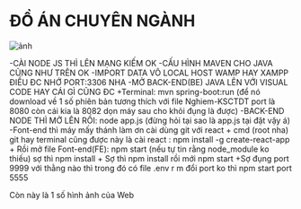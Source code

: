 # ĐỒ ÁN CHUYÊN NGÀNH
![ảnh](https://user-images.githubusercontent.com/72342095/121805742-a1f00100-cc76-11eb-8b7e-8e4ba7d7c4ac.png)

-CÀI NODE JS THÌ LÊN MẠNG KIẾM OK
-CẤU HÌNH MAVEN CHO JAVA CŨNG NHƯ TRÊN OK
-IMPORT DATA VÔ LOCAL HOST WAMP HAY XAMPP ĐIỀU ĐC NHỚ PORT:3306 NHA 
-MỞ BACK-END(BE) JAVA LÊN VỚI VISUAL CODE HAY CÁI GÌ CŨNG ĐC
  +Terminal: mvn spring-boot:run
  (để nó download về 1 số phiên bản tương thích với file Nghiem-KSCTDT port là 8080 còn cái kia là 8082 dọn máy sau cho khỏi đụng là được)
-BACK-END NODE THÌ MỞ LÊN RỒI:   node app.js (đừng hỏi tại sao là app.js tại đặt vậy á)
-Font-end thì máy mấy thánh làm ơn cài dùng git với react
    + cmd (root nha) git hay terminal cũng được này là cài react : npm install -g create-react-app 
    + Rồi mở file Font-end(FE): npm start (nếu tự tin rằng node_module ko thiếu) sợ thì npm install
    + Sợ thì npm install rồi mới npm start
    +Sợ đụng port 9999 với thằng nào thì  trong đó có file .env r m đổi port ko thì npm start port 5555
    
    
Còn này là 1 số hình ảnh của Web

